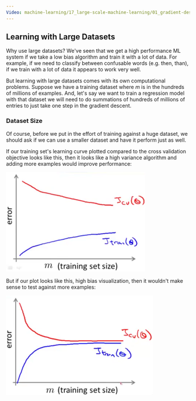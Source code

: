 ```yaml
---
Video: machine-learning/17_large-scale-machine-learning/01_gradient-descent-with-large-datasets/01_learning-with-large-datasets.mp4
---
```


## Learning with Large Datasets

Why use large datasets?  We've seen that we get a high performance ML system if we take a low bias algorithm and train it with a lot of data.  For example, if we need to classify between confusable words (e.g. then, than), if we train with a lot of data it appears to work very well.

But learning with large datasets comes with its own computational problems.  Suppose we have a training dataset where $m$ is in the hundreds of millions of examples.  And, let's say we want to train a regression model with that dataset we will need to do summations of hundreds of millions of entries to just take one step in the gradient descent.

### Dataset Size

Of course, before we put in the effort of training against a huge dataset, we should ask if we can use a smaller dataset and have it perform just as well.

If our training set's learning curve plotted compared to the cross validation objective looks like this, then it looks like a high variance algorithm and adding more examples would improve performance:

<img src="01-learning-with-large-datasets.assets/image-20210715151655611.png" alt="image-20210715151655611" style="zoom:50%;" />

But if our plot looks like this, high bias visualization, then it wouldn't make sense to test against more examples:

<img src="01-learning-with-large-datasets.assets/image-20210715151751631.png" alt="image-20210715151751631" style="zoom:50%;" />

